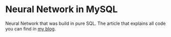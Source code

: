 # Neural Network in MySQL

Neural Network that was build in pure SQL. The article that explains all code you can find in [my blog](http://blog.itdxer.com/2016/07/01/neural-networs-in-mysql.html).
